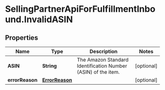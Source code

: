 # SellingPartnerApiForFulfillmentInbound.InvalidASIN

## Properties

Name | Type | Description | Notes
------------ | ------------- | ------------- | -------------
**ASIN** | **String** | The Amazon Standard Identification Number (ASIN) of the item. | [optional] 
**errorReason** | [**ErrorReason**](ErrorReason.md) |  | [optional] 


